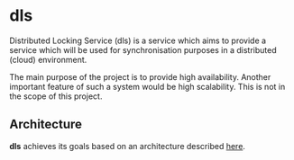 # dls

Distributed Locking Service (dls) is a service which aims to provide a service which will be used for synchronisation purposes in a distributed (cloud) environment.

The main purpose of the project is to provide high availability. Another important feature of such a system would be high scalability. This is not in the scope of this project.

## Architecture

**dls** achieves its goals based on an architecture described [here](./doc/architecture.md).

